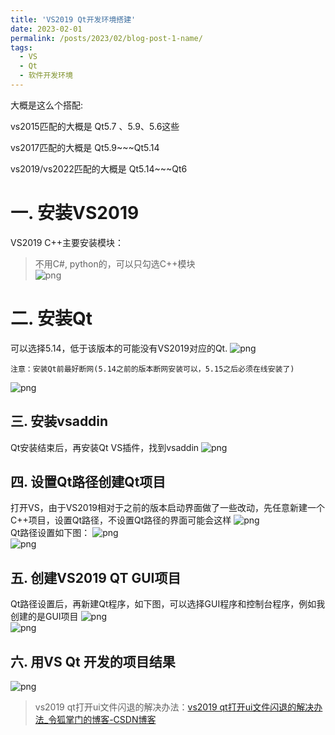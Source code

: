 ```yaml
---
title: 'VS2019 Qt开发环境搭建'
date: 2023-02-01
permalink: /posts/2023/02/blog-post-1-name/
tags:
  - VS
  - Qt
  - 软件开发环境
---
```


大概是这么个搭配:

vs2015匹配的大概是 Qt5.7 、5.9、5.6这些

vs2017匹配的大概是 Qt5.9~~~Qt5.14

vs2019/vs2022匹配的大概是 Qt5.14~~~Qt6

一. 安装VS2019
======
VS2019 C++主要安装模块：

> 不用C#, python的，可以只勾选C++模块  
![png](/images/posts/vs2019c++.png)


二. 安装Qt
======
可以选择5.14，低于该版本的可能没有VS2019对应的Qt.
![png](/images/posts/qt5-14.png)

    注意：安装Qt前最好断网(5.14之前的版本断网安装可以，5.15之后必须在线安装了)
![png](/images/posts/qt5-14mscv.png)


三. 安装vsaddin 
------
Qt安装结束后，再安装Qt VS插件，找到vsaddin
![png](/images/posts/vsaddin.png)


四. 设置Qt路径创建Qt项目
------
打开VS，由于VS2019相对于之前的版本启动界面做了一些改动，先任意新建一个C++项目，设置Qt路径，不设置Qt路径的界面可能会这样
![png](/images/posts/QTVersion.png)  
Qt路径设置如下图：
![png](/images/posts/QTVersion1.png)  
![png](/images/posts/QTVersion2.png)  


五. 创建VS2019 QT GUI项目  
------
Qt路径设置后，再新建Qt程序，如下图，可以选择GUI程序和控制台程序，例如我创建的是GUI项目
![png](/images/posts/VS2019QT.png)  
![png](/images/posts/VS2019QT2.png)  


六. 用VS Qt 开发的项目结果
------
![png](/images/posts/VS2019QT3.png)  


> vs2019 qt打开ui文件闪退的解决办法：[vs2019 qt打开ui文件闪退的解决办法_令狐掌门的博客-CSDN博客](https://mingshiqiang.blog.csdn.net/article/details/123615642)